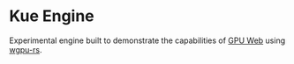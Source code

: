 # Kue Engine

Experimental engine built to demonstrate the capabilities of [GPU Web](https://github.com/gpuweb/gpuweb) using [wgpu-rs](https://github.com/gfx-rs/wgpu-rs).
